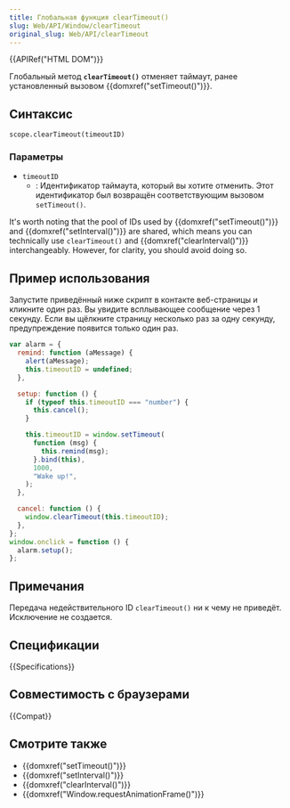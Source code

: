 ```yaml
---
title: Глобальная функция clearTimeout()
slug: Web/API/Window/clearTimeout
original_slug: Web/API/clearTimeout
---
```


{{APIRef("HTML DOM")}}

Глобальный метод **`clearTimeout()`** отменяет таймаут, ранее установленный вызовом {{domxref("setTimeout()")}}.

## Синтаксис

```
scope.clearTimeout(timeoutID)
```

### Параметры

- `timeoutID`
  - : Идентификатор таймаута, который вы хотите отменить. Этот идентификатор был возвращён соответствующим вызовом `setTimeout()`.

It's worth noting that the pool of IDs used by {{domxref("setTimeout()")}} and {{domxref("setInterval()")}} are shared, which means you can technically use `clearTimeout()` and {{domxref("clearInterval()")}} interchangeably. However, for clarity, you should avoid doing so.

## Пример использования

Запустите приведённый ниже скрипт в контакте веб-страницы и кликните один раз. Вы увидите всплывающее сообщение через 1 секунду. Если вы щёлкните страницу несколько раз за одну секунду, предупреждение появится только один раз.

```js
var alarm = {
  remind: function (aMessage) {
    alert(aMessage);
    this.timeoutID = undefined;
  },

  setup: function () {
    if (typeof this.timeoutID === "number") {
      this.cancel();
    }

    this.timeoutID = window.setTimeout(
      function (msg) {
        this.remind(msg);
      }.bind(this),
      1000,
      "Wake up!",
    );
  },

  cancel: function () {
    window.clearTimeout(this.timeoutID);
  },
};
window.onclick = function () {
  alarm.setup();
};
```

## Примечания

Передача недействительного ID `clearTimeout()` ни к чему не приведёт. Исключение не создается.

## Спецификации

{{Specifications}}

## Совместимость с браузерами

{{Compat}}

## Смотрите также

- {{domxref("setTimeout()")}}
- {{domxref("setInterval()")}}
- {{domxref("clearInterval()")}}
- {{domxref("Window.requestAnimationFrame()")}}
